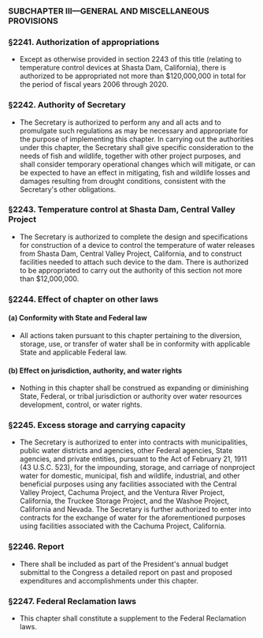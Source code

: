 ### SUBCHAPTER III—GENERAL AND MISCELLANEOUS PROVISIONS

### §2241. Authorization of appropriations
* Except as otherwise provided in section 2243 of this title (relating to temperature control devices at Shasta Dam, California), there is authorized to be appropriated not more than $120,000,000 in total for the period of fiscal years 2006 through 2020.

### §2242. Authority of Secretary
* The Secretary is authorized to perform any and all acts and to promulgate such regulations as may be necessary and appropriate for the purpose of implementing this chapter. In carrying out the authorities under this chapter, the Secretary shall give specific consideration to the needs of fish and wildlife, together with other project purposes, and shall consider temporary operational changes which will mitigate, or can be expected to have an effect in mitigating, fish and wildlife losses and damages resulting from drought conditions, consistent with the Secretary's other obligations.

### §2243. Temperature control at Shasta Dam, Central Valley Project
* The Secretary is authorized to complete the design and specifications for construction of a device to control the temperature of water releases from Shasta Dam, Central Valley Project, California, and to construct facilities needed to attach such device to the dam. There is authorized to be appropriated to carry out the authority of this section not more than $12,000,000.

### §2244. Effect of chapter on other laws
#### (a) Conformity with State and Federal law
* All actions taken pursuant to this chapter pertaining to the diversion, storage, use, or transfer of water shall be in conformity with applicable State and applicable Federal law.

#### (b) Effect on jurisdiction, authority, and water rights
* Nothing in this chapter shall be construed as expanding or diminishing State, Federal, or tribal jurisdiction or authority over water resources development, control, or water rights.

### §2245. Excess storage and carrying capacity
* The Secretary is authorized to enter into contracts with municipalities, public water districts and agencies, other Federal agencies, State agencies, and private entities, pursuant to the Act of February 21, 1911 (43 U.S.C. 523), for the impounding, storage, and carriage of nonproject water for domestic, municipal, fish and wildlife, industrial, and other beneficial purposes using any facilities associated with the Central Valley Project, Cachuma Project, and the Ventura River Project, California, the Truckee Storage Project, and the Washoe Project, California and Nevada. The Secretary is further authorized to enter into contracts for the exchange of water for the aforementioned purposes using facilities associated with the Cachuma Project, California.

### §2246. Report
* There shall be included as part of the President's annual budget submittal to the Congress a detailed report on past and proposed expenditures and accomplishments under this chapter.

### §2247. Federal Reclamation laws
* This chapter shall constitute a supplement to the Federal Reclamation laws.